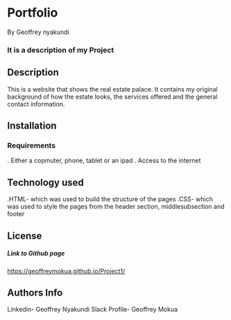 # Portfolio
By Geoffrey nyakundi
### It is a description of my Project
## Description
This is a website that shows the real estate palace. It contains my original background of how the estate looks, the services offered and the general contact information.
## Installation
### Requirements
. Either a copmuter, phone, tablet or an ipad
. Access to the internet
## Technology used
.HTML- which was used to build the structure of the pages
.CSS- which was used to style the pages from the header section, middlesubsection and footer
## License


##### Link to Github page
https://geoffreymokua.github.io/Project1/
## Authors Info
Linkedin- Geoffrey Nyakundi
Slack Profile- Geoffrey Mokua

